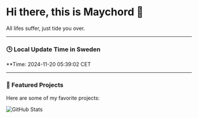 # Hi there, this is Maychord 👋

All lifes suffer, just tide you over.

---

### 🕒 Local Update Time in Sweden
**Time: 2024-11-20 05:39:02 CET

---

### 🌟 Featured Projects
Here are some of my favorite projects:

![GitHub Stats](https://github-readme-stats.vercel.app/api?username=Maychord&show_icons=true&theme=radical)
